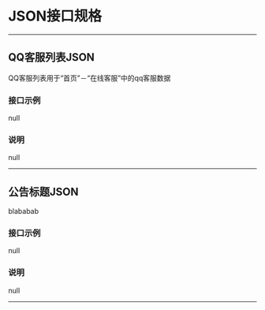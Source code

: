 # JSON接口规格
------
## QQ客服列表JSON
QQ客服列表用于“首页”－“在线客服”中的qq客服数据
### 接口示例
null
### 说明
null
***
## 公告标题JSON
blababab
### 接口示例
null
### 说明
null
***